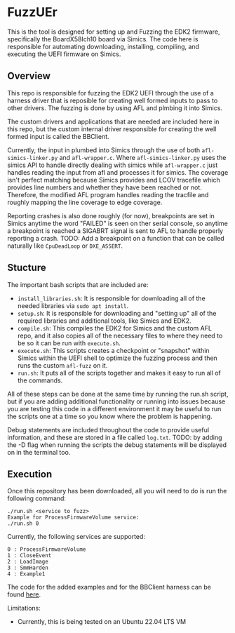 # FuzzUEr
This is the tool is designed for setting up and Fuzzing the EDK2 firmware, specifically the BoardX58Ich10 board via Simics. The code here is responsible for automating downloading, installing, compiling, and executing the UEFI firmware on Simics.

## Overview
This repo is responsible for fuzzing the EDK2 UEFI through the use of a harness driver that is reposible for creating well formed inputs to pass to other drivers. The fuzzing is done by using AFL and plmbing it into Simics.

The custom drivers and applications that are needed are included here in this repo, but the custom internal driver responsible for creating the well formed input is called the BBClient.

Currently, the input in plumbed into Simics through the use of both `afl-simics-linker.py` and `afl-wrapper.c`. Where `afl-simics-linker.py` uses the simics API to handle directly dealing with simics while `afl-wrapper.c` just handles reading the input from afl and processes it for simics. The coverage isn't perfect matching because Simics provides and LCOV tracefile which provides line numbers and whether they have been reached or not. Therefore, the modified AFL program handles reading the tracfile and roughly mapping the line coverage to edge coverage.

Reporting crashes is also done roughly (for now), breakpoints are set in Simics anytime the word "FAILED" is seen on ther serial console, so anytime a breakpoint is reached a SIGABRT signal is sent to AFL to handle properly reporting a crash. TODO: Add a breakpoint on a function that can be called naturally like `CpuDeadLoop` or `DXE_ASSERT`.

## Stucture
The important bash scripts that are included are:

* `install_libraries.sh`: It is responsible for downloading all of the needed libraries via `sudo apt install`.
* `setup.sh`: It is responsible for downloading and "setting up" all of the required libraries and additional tools, like Simics and EDK2.
* `compile.sh`: This compiles the EDK2 for Simics and the custom AFL repo, and it also copies all of the necessary files to where they need to be so it can be run with `execute.sh`.
* `execute.sh`: This scripts creates a checkpoint or "snapshot" within Simics within the UEFI shell to optimize the fuzzing process and then runs the custom `afl-fuzz` on it.
* `run.sh`: It puts all of the scripts together and makes it easy to run all of the commands.

All of these steps can be done at the same time by running the run.sh script, but if you are adding additional functionality or running into issues because you are testing this code in a different environment it may be useful to run the scripts one at a time so you know where the problem is happening.

Debug statements are included throughout the code to provide useful information, and these are stored in a file called `log.txt`. TODO: by adding the -D flag when running the scripts the debug statements will be displayed on in the terminal too.

## Execution

Once this repository has been downloaded, all you will need to do is run the following command:
```
./run.sh <service to fuzz>
Example for ProcessFirmwareVolume service:
./run.sh 0
```

Currently, the following services are supported:
```
0 : ProcessFirmwareVolume
1 : CloseEvent
2 : LoadImage
3 : SmmHarden
4 : Example1
```

The code for the added examples and for the BBClient harness can be found [here](https://github.com/BreakingBoot/edk2/tree/fuzzuer).

Limitations:
- Currently, this is being tested on an Ubuntu 22.04 LTS VM